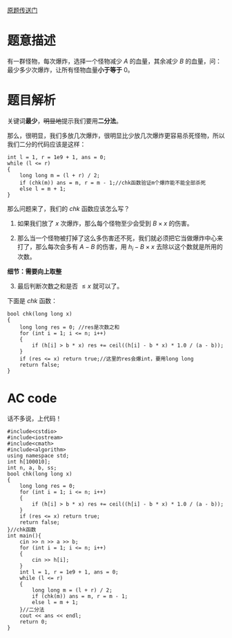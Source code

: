 [原题传送门](https://www.luogu.com.cn/problem/AT_arc075_b)

# 题意描述
有一群怪物，每次爆炸，选择一个怪物减少 $A$ 的血量，其余减少 $B$ 的血量，问：最少多少次爆炸，让所有怪物血量**小于等于** $0$。

# 题目解析
关键词**最少**，~~明显地~~提示我们要用**二分法**。

那么，很明显，我们多放几次爆炸，很明显比少放几次爆炸更容易杀死怪物，所以我们二分的代码应该是这样：
```
int l = 1, r = 1e9 + 1, ans = 0;
while (l <= r)
{
	long long m = (l + r) / 2;
	if (chk(m)) ans = m, r = m - 1;//chk函数验证m个爆炸能不能全部杀死
	else l = m + 1;
}
```
那么问题来了，我们的 $chk$ 函数应该怎么写？

1. 如果我们放了 $x$ 次爆炸，那么每个怪物至少会受到 $B \times x$ 的伤害。

2. 那么当一个怪物被打掉了这么多伤害还不死，我们就必须把它当做爆炸中心来打了，那么每次会多有 $A - B$ 的伤害，用 $h_i - B \times x$ 去除以这个数就是所用的次数。

**细节：需要向上取整**

3. 最后判断次数之和是否 $\le x$ 就可以了。

下面是 $chk$ 函数：
```
bool chk(long long x)
{
	long long res = 0; //res是次数之和
	for (int i = 1; i <= n; i++)
	{
		if (h[i] > b * x) res += ceil((h[i] - b * x) * 1.0 / (a - b));
	}
	if (res <= x) return true;//这里的res会爆int，要用long long
	return false;
}
```
# AC code
话不多说，上代码！
```
#include<cstdio>
#include<iostream>
#include<cmath> 
#include<algorithm>
using namespace std;
int h[100010];
int n, a, b, ss;
bool chk(long long x)
{
	long long res = 0;
	for (int i = 1; i <= n; i++)
	{
		if (h[i] > b * x) res += ceil((h[i] - b * x) * 1.0 / (a - b)); 
	}
	if (res <= x) return true;
	return false;
}//chk函数
int main(){
	cin >> n >> a >> b;
	for (int i = 1; i <= n; i++) 
	{
		cin >> h[i];
	}
	int l = 1, r = 1e9 + 1, ans = 0;
	while (l <= r)
	{
		long long m = (l + r) / 2;
		if (chk(m)) ans = m, r = m - 1;
		else l = m + 1;
	}//二分法
	cout << ans << endl;
	return 0;
}
```
